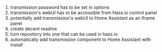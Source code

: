 1) transmission password has to be set in options
2) transmission's webUI has to be accessible from Hass.io control panel
3) potentially add transmission's webUI to Home Assistant as an iframe panel
4) create decent readme
5) turn repository into one that can be used in hass.io
6) automatically add transmission component to Home Assistant with install
